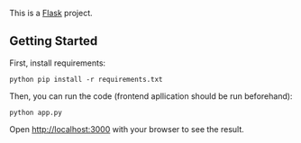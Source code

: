 This is a [Flask](https://flask.palletsprojects.com/en/1.1.x/) project.

## Getting Started

First, install requirements:

```
python pip install -r requirements.txt
```

Then, you can run the code (frontend apllication should be run beforehand):

```
python app.py
```

Open [http://localhost:3000](http://localhost:3000) with your browser to see the result.

